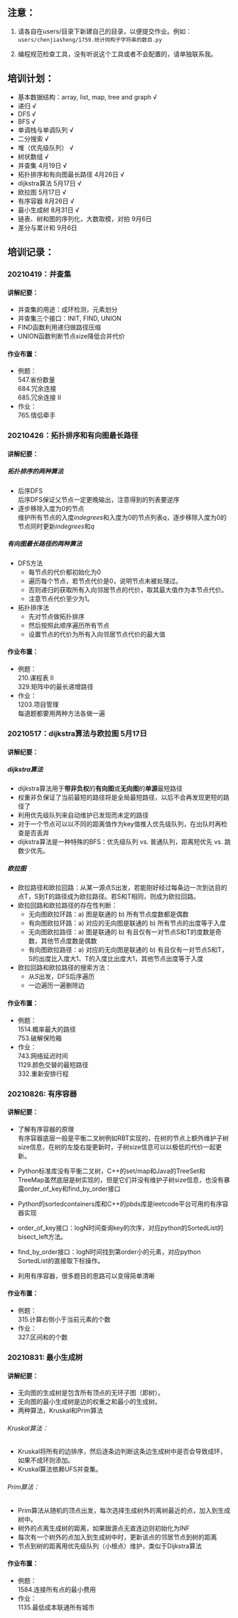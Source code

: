 ## 注意：
1. 请各自在users/目录下新建自己的目录，以便提交作业。例如：
`users/chenjiasheng/1759.统计同构子字符串的数目.py`

2. 编程规范检查工具，没有听说这个工具或者不会配置的，请单独联系我。
## 培训计划：
- 基本数据结构：array, list, map, tree and graph  √
- 递归 √
- DFS √
- BFS √
- 单调栈与单调队列 √
- 二分搜索 √
- 堆（优先级队列） √
- 树状数组 √
- 并查集 4月19日 √
- 拓扑排序和有向图最长路径 4月26日 √
- dijkstra算法 5月17日 √
- 欧拉图 5月17日 √
- 有序容器 8月26日 √
- 最小生成树 8月31日 √
- 链表、树和图的序列化，大数取模，对拍 9月6日
- 差分与累计和 9月6日


## 培训记录：
### 20210419：并查集
#### 讲解纪要：
- 并查集的用途：成环检测，元素划分
- 并查集三个接口：INIT, FIND, UNION
- FIND函数利用递归做路径压缩
- UNION函数判断节点size降低合并代价
#### 作业布置：
- 例题：    
547.省份数量  
684.冗余连接  
685.冗余连接 II    
- 作业：  
765.情侣牵手
### 20210426：拓扑排序和有向图最长路径
#### 讲解纪要：
##### 拓扑排序的两种算法
- 后序DFS  
    后序DFS保证父节点一定更晚输出，注意得到的列表要逆序
- 逐步移除入度为0的节点  
    维护所有节点的入度*indegrees*和入度为0的节点列表*q*，逐步移除入度为0的节点同时更新*indegrees*和*q*
##### 有向图最长路径的两种算法
- DFS方法  
    - 每节点的代价都初始化为0  
    - 遍历每个节点，若节点代价是0，说明节点未被处理过。  
    - 否则递归的获取所有入向邻居节点的代价，取其最大值作为本节点代价。
    - 注意节点代价至少为1。
- 拓扑排序法  
    - 先对节点做拓扑排序
    - 然后按照此顺序遍历所有节点
    - 设置节点的代价为所有入向邻居节点代价的最大值
#### 作业布置：
- 例题：  
210.课程表 II  
329.矩阵中的最长递增路径  
- 作业：  
1203.项目管理  
每道题都要用两种方法各做一遍
### 20210517：dijkstra算法与欧拉图 5月17日
#### 讲解纪要：
##### dijkstra算法
- dijkstra算法用于**带非负权**的**有向图**或**无向图**的**单源**最短路径
- 权重非负保证了当前最短的路径将是全局最短路径，以后不会再发现更短的路径了
- 利用优先级队列来自动维护已发现而未定的路径
- 对于一个节点可以以不同的距离值作为key值推入优先级队列，在出队时再检查是否丢弃
- dijkstra算法是一种特殊的BFS：优先级队列 vs. 普通队列，距离短优先 vs. 跳数少优先。
##### 欧拉图
- 欧拉路径和欧拉回路：从某一源点S出发，若能刚好经过每条边一次到达目的点T，S到T的路径成为欧拉路径。若S和T相同，则成为欧拉回路。
- 欧拉回路和欧拉路径的存在性判断：
    - 无向图欧拉环路：a) 图是联通的 b) 所有节点度数都是偶数
    - 有向图欧拉环路：a) 对应的无向图是联通的 b) 所有节点的出度等于入度
    - 无向图欧拉路径：a) 图是联通的 b) 有且仅有一对节点S和T的度数是奇数，其他节点度数是偶数
    - 有向图欧拉路径：a) 对应的无向图是联通的 b) 有且仅有一对节点S和T，S的出度比入度大1、T的入度比出度大1，其他节点出度等于入度
- 欧拉回路和欧拉路径的搜索方法：
    - 从*S*出发，DFS后序遍历
    - 一边遍历一遍删除边
#### 作业布置：
- 例题：  
1514.概率最大的路径   
753.破解保险箱  
- 作业：  
743.网络延迟时间  
1129.颜色交替的最短路径  
332.重新安排行程
  
### 20210826: 有序容器
#### 讲解纪要：
- 了解有序容器的原理  
  有序容器底层一般是平衡二叉树例如RBT实现的，在树的节点上额外维护子树size信息，在树的左旋右旋更新时，子树size信息可以以极低的代价一起更新。
- Python标准库没有平衡二叉树，C++的set/map和Java的TreeSet和TreeMap虽然底层是树实现的，但是它们并没有维护子树size信息，也没有暴露order_of_key和find_by_order接口
- Python的sortedcontainers库和C++的pbds库是leetcode平台可用的有序容器实现
- order_of_key接口：logN时间查询key的次序，对应python的SortedList的bisect_left方法。 
- find_by_order接口：logN时间找到第order小的元素，对应python SortedList的直接取下标操作。

- 利用有序容器，很多题目的思路可以变得简单清晰
#### 作业布置：
- 例题：  
315.计算右侧小于当前元素的个数
- 作业：  
327.区间和的个数

  
### 20210831: 最小生成树
#### 讲解纪要：
- 无向图的生成树是包含所有顶点的无环子图（即树）。
- 无向图的最小生成树是边的权重之和最小的生成树。
- 两种算法，Kruskal和Prim算法
###### Kruskal算法：
- Kruskal将所有的边排序，然后逐条边判断这条边生成树中是否会导致成环，如果不成环则添加。
- Kruskal算法依赖UFS并查集。
###### Prim算法：
- Prim算法从随机的顶点出发，每次选择生成树外的离树最近的点，加入到生成树中。
- 树外的点离生成树的距离，如果跟源点无直连边则初始化为INF
- 每次有一个树外的点加入到生成树中时，更新该点的邻居节点到树的距离
- 节点到树的距离用优先级队列（小根点）维护，类似于Dijkstra算法

#### 作业布置：
- 例题：  
1584.连接所有点的最小费用
- 作业：  
1135.最低成本联通所有城市
